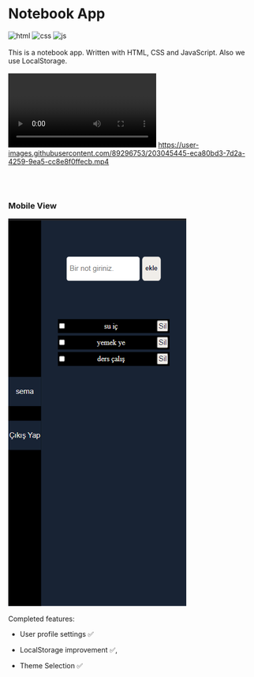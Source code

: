 # Notebook App

![html](https://img.shields.io/badge/HTML5-E34F26?style=for-the-badge&logo=html5&logoColor=white)
![css](https://img.shields.io/badge/CSS3-1572B6?style=for-the-badge&logo=css3&logoColor=white)
![js](https://img.shields.io/badge/JavaScript-323330?style=for-the-badge&logo=javascript&logoColor=F7DF1E)
<br>
<br>
This is a notebook app. Written with HTML, CSS and JavaScript. Also we use LocalStorage.
<br>
<br>
![last_version](/assets/last_version.mp4)
https://user-images.githubusercontent.com/89296753/203045445-eca80bd3-7d2a-4259-9ea5-cc8e8f0ffecb.mp4

<br>
<br>

### Mobile View

![mobie_view](/assets/Mobile_view.png)

Completed features:

- User profile settings ✅

- LocalStorage improvement ✅,

- Theme Selection ✅
